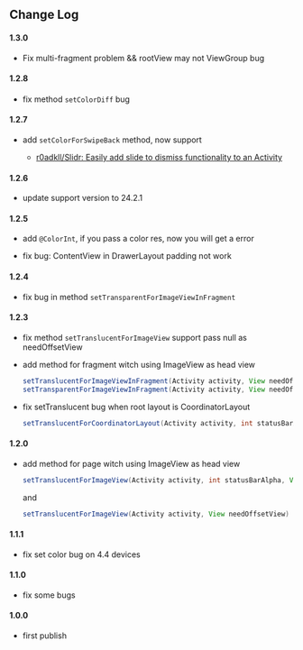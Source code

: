## Change Log

#### 1.3.0

- Fix multi-fragment problem && rootView may not ViewGroup bug

#### 1.2.8
####
- fix method `setColorDiff` bug

#### 1.2.7

- add `setColorForSwipeBack` method, now support
	
	- [r0adkll/Slidr: Easily add slide to dismiss functionality to an Activity](https://github.com/r0adkll/Slidr)

#### 1.2.6

- update support version to 24.2.1

#### 1.2.5

- add `@ColorInt`, if you pass a color res, now you will get a error

- fix bug: ContentView in DrawerLayout padding not work

#### 1.2.4

- fix bug in method `setTransparentForImageViewInFragment`

#### 1.2.3

- fix method `setTranslucentForImageView` support pass null as needOffsetView

- add method for fragment witch using ImageView as head view

    ~~~ java
    setTranslucentForImageViewInFragment(Activity activity, View needOffsetView)
    setTransparentForImageViewInFragment(Activity activity, View needOffsetView)
    ~~~

- fix setTranslucent bug when root layout is CoordinatorLayout

    ~~~ java
    setTranslucentForCoordinatorLayout(Activity activity, int statusBarAlpha)
    ~~~

#### 1.2.0
	
- add method for page witch using ImageView as head view

	~~~ java
	setTranslucentForImageView(Activity activity, int statusBarAlpha, View needOffsetView)
	~~~ 
	
	and
	
	~~~ java 
	setTranslucentForImageView(Activity activity, View needOffsetView)
	~~~

#### 1.1.1

- fix set color bug on 4.4 devices

#### 1.1.0

- fix some bugs

#### 1.0.0

- first publish
